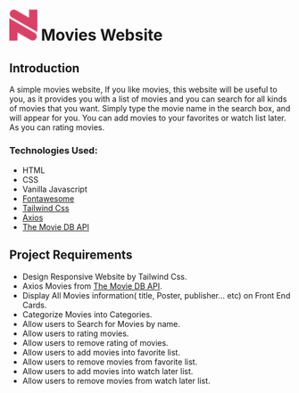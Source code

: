 # <img src="img/icon.png" width="50px"> Movies Website


## Introduction
A simple movies website, If you like movies, this website will be useful to you, as it provides you with a list of movies and you can search for all kinds of movies that you want. Simply type the movie name in the search box, and will appear for you. You can add movies to your favorites or watch list later. As you can rating movies.

### Technologies Used:
* HTML
* CSS
* Vanilla Javascript
* [Fontawesome](https://fontawesome.com/)
* [Tailwind Css](https://tailwindcss.com/)
* [Axios](https://axios-http.com/)
* [The Movie DB API](https://www.themoviedb.org/)

## Project Requirements
- Design Responsive Website by Tailwind Css.
- Axios Movies from [The Movie DB API](https://www.themoviedb.org/).
- Display All Movies information( title, Poster, publisher... etc) on Front End Cards.
- Categorize Movies into Categories.
- Allow users to Search for Movies by name.
- Allow users to rating movies.
- Allow users to remove rating of movies.
- Allow users to add movies into favorite list.
- Allow users to remove movies from favorite list.
- Allow users to add movies into watch later list.
- Allow users to remove movies from watch later list.



